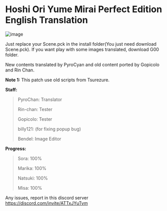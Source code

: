 # Hoshi Ori Yume Mirai Perfect Edition English Translation
![image](https://user-images.githubusercontent.com/77695583/146648721-6eb3fae7-e716-4c77-8125-23356dd6f553.png)

Just replace your Scene.pck in the install folder(You just need download Scene.pck). If you want play with some images translated, download G00 folder.
 
 New contents translated by PyroCyan and old content ported by Gopicolo and Rin Chan.
 
**Note 1:** This patch use old scripts from Tsurezure.

**Staff:** 
>PyroChan: Translator
>
>Rin-chan: Tester
>
>Gopicolo: Tester
>
>billy121: (for fixing popup bug)
>
>Bendel: Image Editor

**Progress:**
> Sora: 100%
> 
> Marika: 100%
> 
> Natsuki: 100%
> 
> Misa: 100%

Any issues, report in this discord server https://discord.com/invite/ATTxJYuTvm
